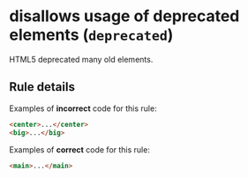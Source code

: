 # disallows usage of deprecated elements (`deprecated`)

HTML5 deprecated many old elements.

## Rule details

Examples of **incorrect** code for this rule:

```html
<center>...</center>
<big>...</big>
```

Examples of **correct** code for this rule:

```html
<main>...</main>
```
